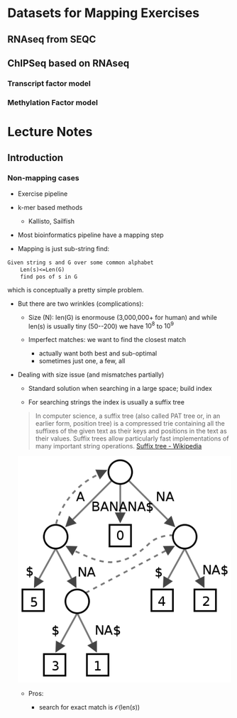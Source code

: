# Datasets for Mapping Exercises

## RNAseq from SEQC

## ChIPSeq based on RNAseq

### Transcript factor model

### Methylation Factor model

# Lecture Notes

## Introduction

### Non-mapping cases

- Exercise pipeline

- k-mer based methods

	- Kallisto, Sailfish

- Most bioinformatics pipeline have a mapping step

- Mapping is just sub-string find:
```
Given string s and G over some common alphabet
	Len(s)<=Len(G)
	find pos of s in G
```

which is conceptually a pretty simple problem. 

- But there are two wrinkles (complications):

	- Size (N): len(G) is enormouse (3,000,000+ for human)
	and while len(s) is usually tiny (50--200) we have $10^8$
	to $10^9$
	
	- Imperfect matches: we want to find the closest match
	
		- actually want both best and sub-optimal
		- sometimes just one, a few, all
		
- Dealing with size issue (and mismatches partially)

	- Standard solution when searching in a large space; build index
	
	- For searching strings the index is usually a suffix tree
	
	> In computer science, a suffix tree (also called PAT tree or, in an earlier form, 	position tree) is a compressed trie containing all the suffixes of the given text as their 	keys and positions in the text as their values. Suffix trees allow particularly fast 	implementations of many important string operations.
	[Suffix tree - Wikipedia](https://en.wikipedia.org/wiki/Suffix_tree)
	
	![Wiki](images/495px-Suffix_tree_BANANA.svg.png "Suffix Tree (wiki)")
	
	- Pros: 
	
		- search for exact match is $\mathcal{O}(\mathrm{len}(s))$